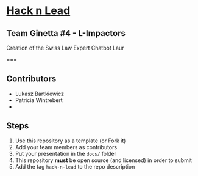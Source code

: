 # [Hack n Lead](https://womenplusplus.ch/hacknlead)
## Team Ginetta #4 - L-Impactors
Creation of the Swiss Law Expert Chatbot Laur

===
## Contributors
- Lukasz Bartkiewicz
- Patricia Wintrebert
- 
## Steps

1. Use this repository as a template (or Fork it)
2. Add your team members as contributors
3. Put your presentation in the `docs/` folder
4. This repository **must** be open source (and licensed) in order to submit
5. Add the tag `hack-n-lead` to the repo description



